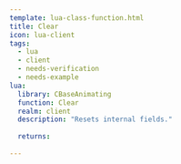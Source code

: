 ```yaml
---
template: lua-class-function.html
title: Clear
icon: lua-client
tags:
  - lua
  - client
  - needs-verification
  - needs-example
lua:
  library: CBaseAnimating
  function: Clear
  realm: client
  description: "Resets internal fields."
  
  returns:
    
---
```

